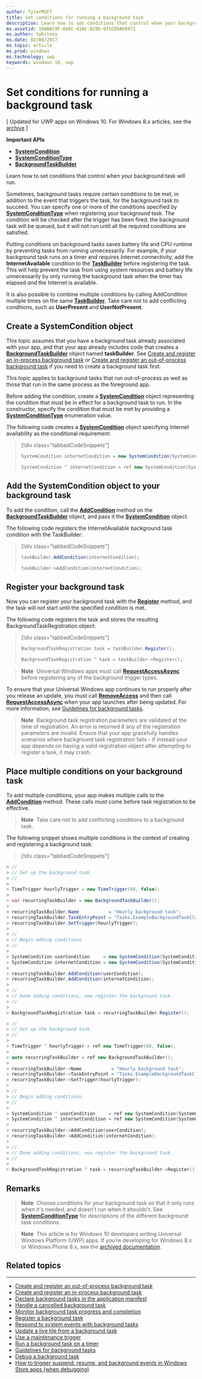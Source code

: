---author: TylerMSFTtitle: Set conditions for running a background taskdescription: Learn how to set conditions that control when your background task will run.ms.assetid: 10ABAC9F-AA8C-41AC-A29D-871CD9AD9471ms.author: twhitneyms.date: 02/08/2017ms.topic: articlems.prod: windowsms.technology: uwpkeywords: windows 10, uwp---# Set conditions for running a background task\[ Updated for UWP apps on Windows 10. For Windows 8.x articles, see the [archive](http://go.microsoft.com/fwlink/p/?linkid=619132) \]**Important APIs**-   [**SystemCondition**](https://msdn.microsoft.com/library/windows/apps/br224834)-   [**SystemConditionType**](https://msdn.microsoft.com/library/windows/apps/br224835)-   [**BackgroundTaskBuilder**](https://msdn.microsoft.com/library/windows/apps/br224768)Learn how to set conditions that control when your background task will run.Sometimes, background tasks require certain conditions to be met, in addition to the event that triggers the task, for the background task to succeed. You can specify one or more of the conditions specified by [**SystemConditionType**](https://msdn.microsoft.com/library/windows/apps/br224835) when registering your background task. The condition will be checked after the trigger has been fired; the background task will be queued, but it will not run until all the required conditions are satisfied.Putting conditions on background tasks saves battery life and CPU runtime by preventing tasks from running unnecessarily. For example, if your background task runs on a timer and requires Internet connectivity, add the **InternetAvailable** condition to the [**TaskBuilder**](https://msdn.microsoft.com/library/windows/apps/br224768) before registering the task. This will help prevent the task from using system resources and battery life unnecessarily by only running the background task when the timer has elapsed *and* the Internet is available.It is also possible to combine multiple conditions by calling AddCondition multiple times on the same [**TaskBuilder**](https://msdn.microsoft.com/library/windows/apps/br224768). Take care not to add conflicting conditions, such as **UserPresent** and **UserNotPresent**.## Create a SystemCondition objectThis topic assumes that you have a background task already associated with your app, and that your app already includes code that creates a [**BackgroundTaskBuilder**](https://msdn.microsoft.com/library/windows/apps/br224768) object named **taskBuilder**.  See [Create and register an in-process background task](create-and-register-an-inproc-background-task.md) or [Create and register an out-of-process background task](create-and-register-a-background-task.md) if you need to create a background task first.This topic applies to background tasks that run out-of-process as well as those that run in the same process as the foreground app.Before adding the condition, create a [**SystemCondition**](https://msdn.microsoft.com/library/windows/apps/br224834) object representing the condition that must be in effect for a background task to run. In the constructor, specify the condition that must be met by providing a [**SystemConditionType**](https://msdn.microsoft.com/library/windows/apps/br224835) enumeration value.The following code creates a [**SystemCondition**](https://msdn.microsoft.com/library/windows/apps/br224834) object specifying Internet availability as the conditional requirement:> [!div class="tabbedCodeSnippets"]> ```cs> SystemCondition internetCondition = new SystemCondition(SystemConditionType.InternetAvailable);> ```> ```cpp> SystemCondition ^ internetCondition = ref new SystemCondition(SystemConditionType::InternetAvailable);> ```## Add the SystemCondition object to your background taskTo add the condition, call the [**AddCondition**](https://msdn.microsoft.com/library/windows/apps/br224769) method on the [**BackgroundTaskBuilder**](https://msdn.microsoft.com/library/windows/apps/br224768) object, and pass it the [**SystemCondition**](https://msdn.microsoft.com/library/windows/apps/br224834) object.The following code registers the InternetAvailable background task condition with the TaskBuilder:> [!div class="tabbedCodeSnippets"]> ```cs> taskBuilder.AddCondition(internetCondition);> ```> ```cpp> taskBuilder->AddCondition(internetCondition);> ```## Register your background taskNow you can register your background task with the [**Register**](https://msdn.microsoft.com/library/windows/apps/br224772) method, and the task will not start until the specified condition is met.The following code registers the task and stores the resulting BackgroundTaskRegistration object:> [!div class="tabbedCodeSnippets"]> ```cs> BackgroundTaskRegistration task = taskBuilder.Register();> ```> ```cpp> BackgroundTaskRegistration ^ task = taskBuilder->Register();> ```> **Note**  Universal Windows apps must call [**RequestAccessAsync**](https://msdn.microsoft.com/library/windows/apps/hh700485) before registering any of the background trigger types.To ensure that your Universal Windows app continues to run properly after you release an update, you must call [**RemoveAccess**](https://msdn.microsoft.com/library/windows/apps/hh700471) and then call [**RequestAccessAsync**](https://msdn.microsoft.com/library/windows/apps/hh700485) when your app launches after being updated. For more information, see [Guidelines for background tasks](guidelines-for-background-tasks.md).> **Note**  Background task registration parameters are validated at the time of registration. An error is returned if any of the registration parameters are invalid. Ensure that your app gracefully handles scenarios where background task registration fails - if instead your app depends on having a valid registration object after attempting to register a task, it may crash.## Place multiple conditions on your background taskTo add multiple conditions, your app makes multiple calls to the [**AddCondition**](https://msdn.microsoft.com/library/windows/apps/br224769) method. These calls must come before task registration to be effective.> **Note**  Take care not to add conflicting conditions to a background task. The following snippet shows multiple conditions in the context of creating and registering a background task:> [!div class="tabbedCodeSnippets"]```cs> //> // Set up the background task.> //>> TimeTrigger hourlyTrigger = new TimeTrigger(60, false);>> var recurringTaskBuilder = new BackgroundTaskBuilder();>> recurringTaskBuilder.Name           = "Hourly background task";> recurringTaskBuilder.TaskEntryPoint = "Tasks.ExampleBackgroundTaskClass";> recurringTaskBuilder.SetTrigger(hourlyTrigger);>> //> // Begin adding conditions.> //>> SystemCondition userCondition     = new SystemCondition(SystemConditionType.UserPresent);> SystemCondition internetCondition = new SystemCondition(SystemConditionType.InternetAvailable);>> recurringTaskBuilder.AddCondition(userCondition);> recurringTaskBuilder.AddCondition(internetCondition);>> //> // Done adding conditions, now register the background task.> //>> BackgroundTaskRegistration task = recurringTaskBuilder.Register();``````cpp> //> // Set up the background task.> //>> TimeTrigger ^ hourlyTrigger = ref new TimeTrigger(60, false);>> auto recurringTaskBuilder = ref new BackgroundTaskBuilder();>> recurringTaskBuilder->Name           = "Hourly background task";> recurringTaskBuilder->TaskEntryPoint = "Tasks.ExampleBackgroundTaskClass";> recurringTaskBuilder->SetTrigger(hourlyTrigger);>> //> // Begin adding conditions.> //>> SystemCondition ^ userCondition     = ref new SystemCondition(SystemConditionType::UserPresent);> SystemCondition ^ internetCondition = ref new SystemCondition(SystemConditionType::InternetAvailable);>> recurringTaskBuilder->AddCondition(userCondition);> recurringTaskBuilder->AddCondition(internetCondition);>> //> // Done adding conditions, now register the background task.> //>> BackgroundTaskRegistration ^ task = recurringTaskBuilder->Register();```## Remarks> **Note**  Choose conditions for your background task so that it only runs when it's needed, and doesn't run when it shouldn't. See [**SystemConditionType**](https://msdn.microsoft.com/library/windows/apps/br224835) for descriptions of the different background task conditions.> **Note**  This article is for Windows 10 developers writing Universal Windows Platform (UWP) apps. If you’re developing for Windows 8.x or Windows Phone 8.x, see the [archived documentation](http://go.microsoft.com/fwlink/p/?linkid=619132).## Related topics***** [Create and register an out-of-process background task](create-and-register-a-background-task.md)* [Create and register an in-process background task](create-and-register-an-inproc-background-task.md)* [Declare background tasks in the application manifest](declare-background-tasks-in-the-application-manifest.md)* [Handle a cancelled background task](handle-a-cancelled-background-task.md)* [Monitor background task progress and completion](monitor-background-task-progress-and-completion.md)* [Register a background task](register-a-background-task.md)* [Respond to system events with background tasks](respond-to-system-events-with-background-tasks.md)* [Update a live tile from a background task](update-a-live-tile-from-a-background-task.md)* [Use a maintenance trigger](use-a-maintenance-trigger.md)* [Run a background task on a timer](run-a-background-task-on-a-timer-.md)* [Guidelines for background tasks](guidelines-for-background-tasks.md)* [Debug a background task](debug-a-background-task.md)* [How to trigger suspend, resume, and background events in Windows Store apps (when debugging)](http://go.microsoft.com/fwlink/p/?linkid=254345)  